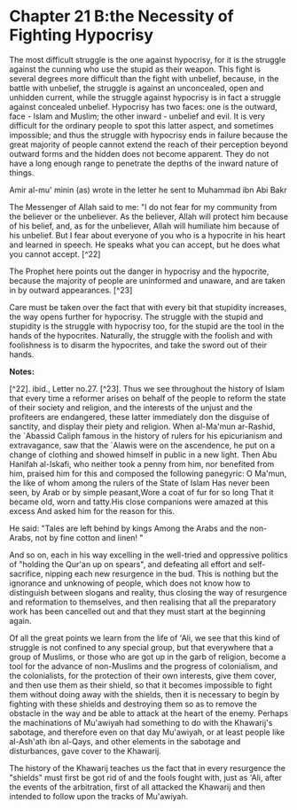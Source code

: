 Chapter 21 B:the Necessity of Fighting Hypocrisy
================================================

The most difficult struggle is the one against hypocrisy, for it is the
struggle against the cunning who use the stupid as their weapon. This
fight is several degrees more difficult than the fight with unbelief,
because, in the battle with unbelief, the struggle is against an
unconcealed, open and unhidden current, while the struggle against
hypocrisy is in fact a struggle against concealed unbelief. Hypocrisy
has two faces: one is the outward, face - Islam and Muslim; the other
inward - unbelief and evil. It is very difficult for the ordinary people
to spot this latter aspect, and sometimes impossible; and thus the
struggle with hypocrisy ends in failure because the great majority of
people cannot extend the reach of their perception beyond outward forms
and the hidden does not become apparent. They do not have a long enough
range to penetrate the depths of the inward nature of things.

Amir al-mu' minin (as) wrote in the letter he sent to Muhammad ibn Abi
Bakr

The Messenger of Allah said to me: "I do not fear for my community from
the believer or the unbeliever. As the believer, Allah will protect him
because of his belief, and, as for the unbeliever, Allah will humiliate
him because of his unbelief. But I fear about everyone of you who is a
hypocrite in his heart and learned in speech. He speaks what you can
accept, but he does what you cannot accept. [^22]

The Prophet here points out the danger in hypocrisy and the hypocrite,
because the majority of people are uninformed and unaware, and are taken
in by outward appearances. [^23]

Care must be taken over the fact that with every bit that stupidity
increases, the way opens further for hypocrisy. The struggle with the
stupid and stupidity is the struggle with hypocrisy too, for the stupid
are the tool in the hands of the hypocrites. Naturally, the struggle
with the foolish and with foolishness is to disarm the hypocrites, and
take the sword out of their hands.

**Notes:**

[^22]. ibid., Letter no.27.
[^23]. Thus we see throughout the history of Islam that every time a
reformer arises on behalf of the people to reform the state of their
society and religion, and the interests of the unjust and the profiteers
are endangered, these latter immediately don the disguise of sanctity,
and display their piety and religion.
When al-Ma'mun ar-Rashid, the \`Abassid Caliph famous in the history of
rulers for his epicurianism and extravagance, saw that the \`Alawis were
on the ascendence, he put on a change of clothing and showed himself in
public in a new light. Then Abu Hanifah al-Iskafi, who neither took a
penny from him, nor benefited from him, praised him for this and
composed the following panegyric:
O Ma'mun, the like of whom among the rulers of the State of Islam Has
never been seen, by Arab or by simple peasant,Wore a coat of fur for so
long That it became old, worn and tatty.His close companions were amazed
at this excess And asked him for the reason for this.

He said: "Tales are left behind by kings Among the Arabs and the
non-Arabs, not by fine cotton and linen! "

And so on, each in his way excelling in the well-tried and oppressive
politics of "holding the Qur'an up on spears", and defeating all effort
and self-sacrifice, nipping each new resurgence in the bud. This is
nothing but the ignorance and unknowing of people, which does not know
how to distinguish between slogans and reality, thus closing the way of
resurgence and reformation to themselves, and then realising that all
the preparatory work has been cancelled out and that they must start at
the beginning again.

Of all the great points we learn from the life of 'Ali, we see that
this kind of struggle is not confined to any special group, but that
everywhere that a group of Muslims, or those who are got up in the garb
of religion, become a tool for the advance of non-Muslims and the
progress of colonialism, and the colonialists, for the protection of
their own interests, give them cover, and then use them as their shield,
so that it becomes impossible to fight them without doing away with the
shields, then it is necessary to begin by fighting with these shields
and destroying them so as to remove the obstacle in the way and be able
to attack at the heart of the enemy. Perhaps the machinations of
Mu'awiyah had something to do with the Khawarij's sabotage, and
therefore even on that day Mu'awiyah, or at least people like al-Ash'ath
ibn al-Qays, and other elements in the sabotage and disturbances, gave
cover to the Khawarij.

The history of the Khawarij teaches us the fact that in every
resurgence the "shields" must first be got rid of and the fools fought
with, just as 'Ali, after the events of the arbitration, first of all
attacked the Khawarij and then intended to follow upon the tracks of
Mu'awiyah.


